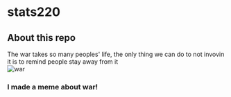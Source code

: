 # stats220
## About this repo
The war takes so many peoples' life, the only thing we can do to not invovin it is to remind people stay away from it   
![war](https://she840.github.io/stats220/)
### I made a meme about war!
[](my_meme.png)
